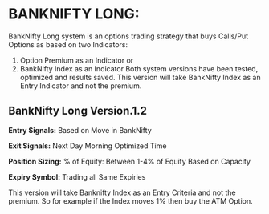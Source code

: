 # BANKNIFTY LONG:
BankNifty Long system is an options trading strategy that buys Calls/Put Options as based on two Indicators:
1.	Option Premium as an Indicator or
2.	BankNifty Index as an Indicator
Both system versions have been tested, optimized and results saved.
This version will take BankNifty Index as an Entry Indicator and not the premium.

## BankNifty Long Version.1.2
**Entry Signals:** Based on Move in BankNifty

**Exit Signals:** Next Day Morning Optimized Time

**Position Sizing:** % of Equity: Between 1-4% of Equity Based on Capacity

**Expiry Symbol:** Trading all Same Expiries

This version will take Banknifty Index as an Entry Criteria and not the premium. So for example if the Index moves 1% then buy the ATM Option.




